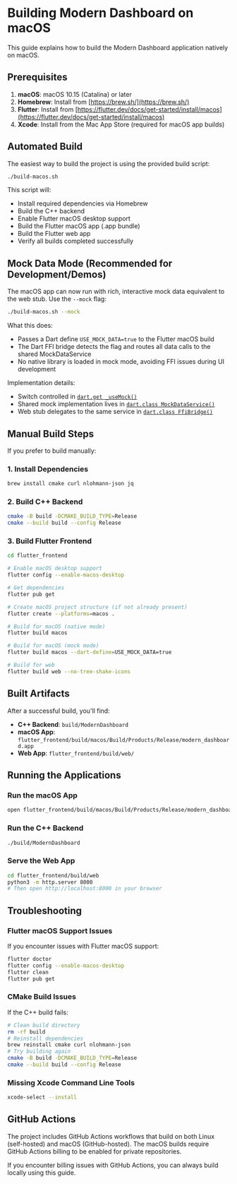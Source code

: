 # Building Modern Dashboard on macOS

This guide explains how to build the Modern Dashboard application natively on macOS.

## Prerequisites

1. **macOS**: macOS 10.15 (Catalina) or later
2. **Homebrew**: Install from [https://brew.sh/](https://brew.sh/)
3. **Flutter**: Install from [https://flutter.dev/docs/get-started/install/macos](https://flutter.dev/docs/get-started/install/macos)
4. **Xcode**: Install from the Mac App Store (required for macOS app builds)

## Automated Build

The easiest way to build the project is using the provided build script:

```bash
./build-macos.sh
```

This script will:
- Install required dependencies via Homebrew
- Build the C++ backend
- Enable Flutter macOS desktop support
- Build the Flutter macOS app (.app bundle)
- Build the Flutter web app
- Verify all builds completed successfully

## Mock Data Mode (Recommended for Development/Demos)

The macOS app can now run with rich, interactive mock data equivalent to the web stub. Use the `--mock` flag:

```bash
./build-macos.sh --mock
```

What this does:
- Passes a Dart define `USE_MOCK_DATA=true` to the Flutter macOS build
- The Dart FFI bridge detects the flag and routes all data calls to the shared MockDataService
- No native library is loaded in mock mode, avoiding FFI issues during UI development

Implementation details:
- Switch controlled in [`dart.get _useMock()`](flutter_frontend/lib/services/ffi_bridge.dart:58)
- Shared mock implementation lives in [`dart.class MockDataService()`](flutter_frontend/lib/services/mock_data_service.dart:1)
- Web stub delegates to the same service in [`dart.class FfiBridge()`](flutter_frontend/lib/services/ffi_bridge_web.dart:1)

## Manual Build Steps

If you prefer to build manually:

### 1. Install Dependencies

```bash
brew install cmake curl nlohmann-json jq
```

### 2. Build C++ Backend

```bash
cmake -B build -DCMAKE_BUILD_TYPE=Release
cmake --build build --config Release
```

### 3. Build Flutter Frontend

```bash
cd flutter_frontend

# Enable macOS desktop support
flutter config --enable-macos-desktop

# Get dependencies
flutter pub get

# Create macOS project structure (if not already present)
flutter create --platforms=macos .

# Build for macOS (native mode)
flutter build macos

# Build for macOS (mock mode)
flutter build macos --dart-define=USE_MOCK_DATA=true

# Build for web
flutter build web --no-tree-shake-icons
```

## Built Artifacts

After a successful build, you'll find:

- **C++ Backend**: `build/ModernDashboard`
- **macOS App**: `flutter_frontend/build/macos/Build/Products/Release/modern_dashboard.app`
- **Web App**: `flutter_frontend/build/web/`

## Running the Applications

### Run the macOS App
```bash
open flutter_frontend/build/macos/Build/Products/Release/modern_dashboard.app
```

### Run the C++ Backend
```bash
./build/ModernDashboard
```

### Serve the Web App
```bash
cd flutter_frontend/build/web
python3 -m http.server 8000
# Then open http://localhost:8000 in your browser
```

## Troubleshooting

### Flutter macOS Support Issues
If you encounter issues with Flutter macOS support:
```bash
flutter doctor
flutter config --enable-macos-desktop
flutter clean
flutter pub get
```

### CMake Build Issues
If the C++ build fails:
```bash
# Clean build directory
rm -rf build
# Reinstall dependencies
brew reinstall cmake curl nlohmann-json
# Try building again
cmake -B build -DCMAKE_BUILD_TYPE=Release
cmake --build build --config Release
```

### Missing Xcode Command Line Tools
```bash
xcode-select --install
```

## GitHub Actions

The project includes GitHub Actions workflows that build on both Linux (self-hosted) and macOS (GitHub-hosted). The macOS builds require GitHub Actions billing to be enabled for private repositories.

If you encounter billing issues with GitHub Actions, you can always build locally using this guide.